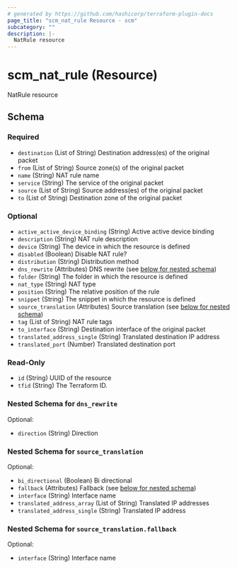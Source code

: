```yaml
---
# generated by https://github.com/hashicorp/terraform-plugin-docs
page_title: "scm_nat_rule Resource - scm"
subcategory: ""
description: |-
  NatRule resource
---
```


# scm_nat_rule (Resource)

NatRule resource



<!-- schema generated by tfplugindocs -->
## Schema

### Required

- `destination` (List of String) Destination address(es) of the original packet
- `from` (List of String) Source zone(s) of the original packet
- `name` (String) NAT rule name
- `service` (String) The service of the original packet
- `source` (List of String) Source address(es) of the original packet
- `to` (List of String) Destination zone of the original packet

### Optional

- `active_active_device_binding` (String) Active active device binding
- `description` (String) NAT rule description
- `device` (String) The device in which the resource is defined
- `disabled` (Boolean) Disable NAT rule?
- `distribution` (String) Distribution method
- `dns_rewrite` (Attributes) DNS rewrite (see [below for nested schema](#nestedatt--dns_rewrite))
- `folder` (String) The folder in which the resource is defined
- `nat_type` (String) NAT type
- `position` (String) The relative position of the rule
- `snippet` (String) The snippet in which the resource is defined
- `source_translation` (Attributes) Source translation (see [below for nested schema](#nestedatt--source_translation))
- `tag` (List of String) NAT rule tags
- `to_interface` (String) Destination interface of the original packet
- `translated_address_single` (String) Translated destination IP address
- `translated_port` (Number) Translated destination port

### Read-Only

- `id` (String) UUID of the resource
- `tfid` (String) The Terraform ID.

<a id="nestedatt--dns_rewrite"></a>
### Nested Schema for `dns_rewrite`

Optional:

- `direction` (String) Direction


<a id="nestedatt--source_translation"></a>
### Nested Schema for `source_translation`

Optional:

- `bi_directional` (Boolean) Bi directional
- `fallback` (Attributes) Fallback (see [below for nested schema](#nestedatt--source_translation--fallback))
- `interface` (String) Interface name
- `translated_address_array` (List of String) Translated IP addresses
- `translated_address_single` (String) Translated IP address

<a id="nestedatt--source_translation--fallback"></a>
### Nested Schema for `source_translation.fallback`

Optional:

- `interface` (String) Interface name

